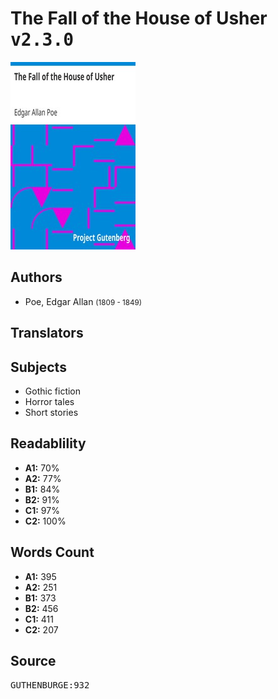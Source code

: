 # The Fall of the House of Usher <kbd>v2.3.0</kbd>

![](./cover.medium.jpg "")

## Authors


 - Poe, Edgar Allan <small>(1809 - 1849)</small>

## Translators



## Subjects


 - Gothic fiction
 - Horror tales
 - Short stories

## Readablility


 - **A1:** 70%
 - **A2:** 77%
 - **B1:** 84%
 - **B2:** 91%
 - **C1:** 97%
 - **C2:** 100%

## Words Count


 - **A1:** 395
 - **A2:** 251
 - **B1:** 373
 - **B2:** 456
 - **C1:** 411
 - **C2:** 207

## Source


<kbd>GUTHENBURGE:932</kbd>
